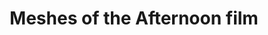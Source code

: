 ---
layout: manifest
title: 'Meshes of the Afternoon film '
manifest_name: meshes-of-the-afternoon-film-

---